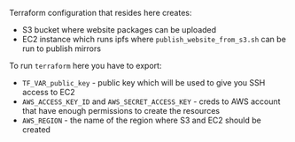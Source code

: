Terraform configuration that resides here creates:
- S3 bucket where website packages can be uploaded
- EC2 instance which runs ipfs where `publish_website_from_s3.sh` can be run to publish mirrors

To run `terraform` here you have to export:
- `TF_VAR_public_key` - public key which will be used to give you SSH access to EC2
- `AWS_ACCESS_KEY_ID` and `AWS_SECRET_ACCESS_KEY` - creds to AWS account that have enough permissions to create the resources
- `AWS_REGION` - the name of the region where S3 and EC2 should be created
